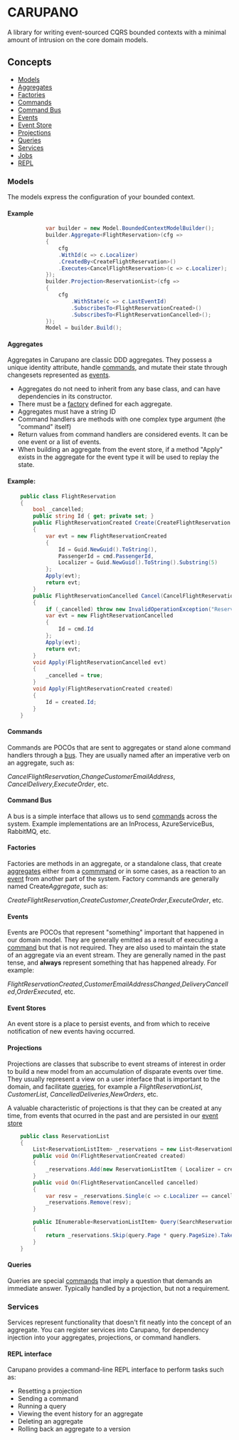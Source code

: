 # CARUPANO
A library for writing event-sourced CQRS bounded contexts with a minimal amount of intrusion on the core domain models.
 
 ## Concepts
 
 - [Models](#models)
 - [Aggregates](#aggregates)
 - [Factories](#factories)
 - [Commands](#commands)
 - [Command Bus](#command-bus)
 - [Events](#events)
 - [Event Store](#event-store)
 - [Projections](#projections)
 - [Queries](#queries)
 - [Services](#services)
 - [Jobs](#jobs)
 - [REPL](#repl)
 
### Models
The models express the configuration of your bounded context. 
 
#### Example
```cs
            var builder = new Model.BoundedContextModelBuilder();
            builder.Aggregate<FlightReservation>(cfg =>
            {
                cfg
                .WithId(c => c.Localizer)
                .CreatedBy<CreateFlightReservation>()
                .Executes<CancelFlightReservation>(c => c.Localizer);
            });
            builder.Projection<ReservationList>(cfg =>
            {
                cfg
                    .WithState(c => c.LastEventId)
                    .SubscribesTo<FlightReservationCreated>()
                    .SubscribesTo<FlightReservationCancelled>();
            });
            Model = builder.Build();
 ```       
 
#### Aggregates
Aggregates in Carupano are classic DDD aggregates. They possess a unique identity attribute, handle [commands](#commands), and mutate their state through changesets represented as [events](#events).

- Aggregates do not need to inherit from any base class, and can have dependencies in its constructor.
- There must be a [factory](#factories) defined for each aggregate.
- Aggregates must have a string ID
- Command handlers are methods with one complex type argument (the "command" itself)
- Return values from command handlers are considered events. It can be one event or a list of events.
- When building an aggregate from the event store, if a method "Apply" exists in the aggregate for the event type it will be used to replay the state.

#### Example:
```cs
    public class FlightReservation
    {
        bool _cancelled;
        public string Id { get; private set; }
        public FlightReservationCreated Create(CreateFlightReservation cmd)
        {
            var evt = new FlightReservationCreated
            {
                Id = Guid.NewGuid().ToString(),
                PassengerId = cmd.PassengerId,
                Localizer = Guid.NewGuid().ToString().Substring(5)
            };
            Apply(evt);
            return evt;
        }
        public FlightReservationCancelled Cancel(CancelFlightReservation cmd)
        {
            if (_cancelled) throw new InvalidOperationException("Reservation already cancelled");
            var evt = new FlightReservationCancelled
            {
                Id = cmd.Id
            };
            Apply(evt);
            return evt;
        }
        void Apply(FlightReservationCancelled evt)
        {
            _cancelled = true;
        }
        void Apply(FlightReservationCreated created)
        {
            Id = created.Id;
        }
    }
   ```
   
#### Commands
Commands are POCOs that are sent to aggregates or stand alone command handlers through a [bus](#bus). They are usually named after an imperative verb on an aggregate, such as:

*CancelFlightReservation*,*ChangeCustomerEmailAddress*, *CancelDelivery*,*ExecuteOrder*, etc.

#### Command Bus
A bus is a simple interface that allows us to send [commands](#commands) across the system. Example implementations are an InProcess, AzureServiceBus, RabbitMQ, etc.

#### Factories
Factories are methods in an aggregate, or a standalone class, that create [aggregates](#aggregates) either from a [commmand](#command) or in some cases, as a reaction to an [event](#events) from another part of the system. Factory commands are generally named Create*Aggregate*, such as:

*CreateFlightReservation*,*CreateCustomer*,*CreateOrder*,*ExecuteOrder*, etc.

#### Events
Events are POCOs that represent "something" important that happened in our domain model. They are generally emitted as a result of executing a [command](#commands) but that is not required. They are also used to maintain the state of an aggregate via an event stream. They are generally named in the past tense, and **always** represent something that has happened already. For example:

*FlightReservationCreated*,*CustomerEmailAddressChanged*,*DeliveryCancelled*,*OrderExecuted*, etc.

#### Event Stores
An event store is a place to persist events, and from which to receive notification of new events having occurred.

#### Projections
Projections are classes that subscribe to event streams of interest in order to build a new model from an accumulation of disparate events over time. They usually represent a view on a user interface that is important to the domain, and facilitate [queries](#queries), for example a *FlightReservationList*, *CustomerList*, *CancelledDeliveries*,*NewOrders*, etc.

A valuable characteristic of projections is that they can be created at any time, from events that ocurred in the past and are persisted in our [event store](#event-stores)

```cs
    public class ReservationList
    {
        List<ReservationListItem> _reservations = new List<ReservationListItem>();
        public void On(FlightReservationCreated created)
        {
            _reservations.Add(new ReservationListItem { Localizer = created.Localizer, FlightId = created.Localizer });
        }
        public void On(FlightReservationCancelled cancelled)
        {
            var resv = _reservations.Single(c => c.Localizer == cancelled.Localizer);
            _reservations.Remove(resv);
        }

        public IEnumerable<ReservationListItem> Query(SearchReservationsByFlight query)
        {
            return _reservations.Skip(query.Page * query.PageSize).Take(query.PageSize).Where(c => c.FlightId == query.FlightId);
        }
    }

```
#### Queries
Queries are special [commands](#commands) that imply a question that demands an immediate answer. Typically handled by a projection, but not a requirement. 

### Services
Services represent functionality that doesn't fit neatly into the concept of an aggregate. You can register services into Carupano, for dependency injection into your aggregates, projections, or command handlers.

#### REPL interface
Carupano provides a command-line REPL interface to perform tasks such as:

 - Resetting a projection
 - Sending a command
 - Running a query
 - Viewing the event history for an aggregate
 - Deleting an aggregate
 - Rolling back an aggregate to a version
